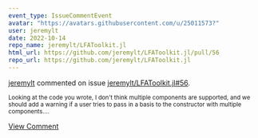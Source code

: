 ```yaml
---
event_type: IssueCommentEvent
avatar: "https://avatars.githubusercontent.com/u/25011573?"
user: jeremylt
date: 2022-10-14
repo_name: jeremylt/LFAToolkit.jl
html_url: https://github.com/jeremylt/LFAToolkit.jl/pull/56
repo_url: https://github.com/jeremylt/LFAToolkit.jl
---
```


<a href='https://github.com/jeremylt' target='_blank'>jeremylt</a> commented on issue <a href='https://github.com/jeremylt/LFAToolkit.jl/pull/56' target='_blank'>jeremylt/LFAToolkit.jl#56</a>.

<small>Looking at the code you wrote, I don't think multiple components are supported, and we should add a warning if a user tries to pass in a basis to the constructor with multiple components....</small>

<a href='https://github.com/jeremylt/LFAToolkit.jl/pull/56' target='_blank'>View Comment</a>